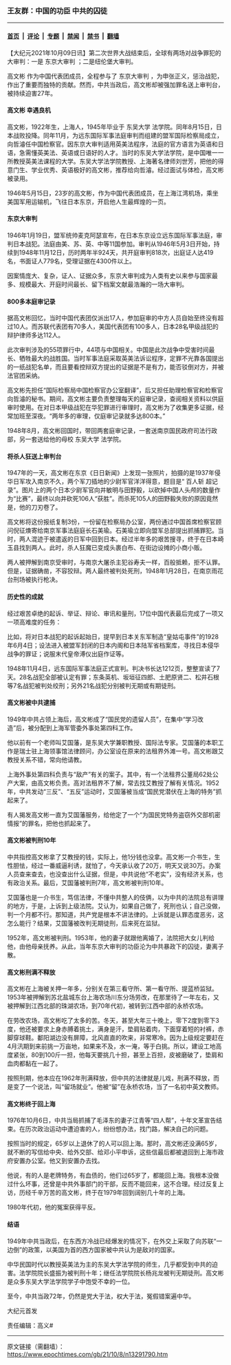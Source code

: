 ### 王友群：中国的功臣 中共的囚徒

---

#### [首页](../../../..?n13291790) &nbsp;|&nbsp; [评论](../../../../../epoch-comment?n13291790) &nbsp;|&nbsp; [专题](../../../../../epoch-special?n13291790) &nbsp;|&nbsp; [禁闻](../../../../../epoch-news?n13291790) &nbsp;|&nbsp; [禁书](../../../../../books?n13291790) &nbsp;|&nbsp; [翻墙](https://github.com/gfw-breaker/nogfw/blob/master/README.md?n13291790)


<div class="post_content" id="artbody" itemprop="articleBody">
 <!-- article content begin -->
 <p>
  【大纪元2021年10月09日讯】第二次世界大战结束后，全球有两场对战争罪犯的大审判：一是
  <ok href="https://www.epochtimes.com/gb/tag/%E4%B8%9C%E4%BA%AC%E5%A4%A7%E5%AE%A1%E5%88%A4.html">
   东京大审判
  </ok>
  ；二是纽伦堡大审判。
 </p>
 <p>
  <ok href="https://www.epochtimes.com/gb/tag/%E9%AB%98%E6%96%87%E5%BD%AC.html">
   高文彬
  </ok>
  作为中国代表团成员，全程参与了
  <ok href="https://www.epochtimes.com/gb/tag/%E4%B8%9C%E4%BA%AC%E5%A4%A7%E5%AE%A1%E5%88%A4.html">
   东京大审判
  </ok>
  ，为申张正义，惩治战犯，作出了重要而独特的贡献。然而，中共当政后，高文彬却被强加罪名送上审判台，被持续迫害27年。
 </p>
 <h4>
  <ok href="https://www.epochtimes.com/gb/tag/%E9%AB%98%E6%96%87%E5%BD%AC.html">
   高文彬
  </ok>
  幸遇良机
 </h4>
 <p>
  高文彬，1922年生，上海人，1945年毕业于
  <ok href="https://www.epochtimes.com/gb/tag/%E4%B8%9C%E5%90%B4%E5%A4%A7%E5%AD%A6.html">
   东吴大学
  </ok>
  法学院。同年8月15日，日本战败投降。同年11月，为远东国际军事法庭审判而组建的盟军国际检察局成立，向哲濬任中国检察官。因东京大审判适用英美法程序，法庭的官方语言为英语和日语，急需懂英美法、英语或日语好的人才。当时的东吴大学法学院，是中国唯一一所教授英美法课程的大学。东吴大学法学院教授、上海著名律师刘世芳，把他的得意门生、学业优秀、英语极好的高文彬，推荐给向哲濬。经过面试与体检，高文彬被录用。
 </p>
 <p>
  1946年5月15日，23岁的高文彬，作为中国代表团成员，在上海江湾机场，乘坐美国军用运输机，飞往日本东京，开启他人生最辉煌的一页。
 </p>
 <h4>
  东京大审判
 </h4>
 <p>
  1946年1月19日，盟军统帅麦克阿瑟宣布，在日本东京设立远东国际军事法庭，审判日本战犯。法庭由美、苏、英、中等11国参加。审判从1946年5月3日开始，持续到1948年11月12日，历时两年半924天，共开庭审判818次，出庭证人达419名，书面证人779名，受理证据在4300件以上。
 </p>
 <p>
  因案情庞大、复杂，证人、证据众多，东京大审判成为人类有史以来参与国家最多、规模最大、开庭时间最长、留下档案文献最浩瀚的一场大审判。
 </p>
 <h4>
  800多本庭审记录
 </h4>
 <p>
  据高文彬回忆，当时中国代表团仅派出17人，参加庭审的中方人员自始至终没有超过10人。而苏联代表团有70多人，美国代表团有100多人，日本28名甲级战犯的辩护律师多达112人。
 </p>
 <p>
  此次审判涉及的55项罪行中，44项与中国相关。中国是此次战争中受害时间最长、牺牲最大的战胜国。当时军事法庭采取英美法诉讼程序，定罪不光靠各国提出的一纸战犯名单，而且要看控辩双方提出的证据是不是有力，能否驳倒对方，并被法官团采纳。
 </p>
 <p>
  高文彬先担任“国际检察局中国检察官办公室翻译”，后又担任助理检察官和检察官向哲濬的秘书。期间，高文彬主要负责整理每天的庭审记录，查阅相关资料以供庭审时使用。在对日本甲级战犯在华犯罪进行审理时，高文彬为了收集更多证据，经常加班至深夜。“两年多的审理，仅庭审记录就多达800本。”
 </p>
 <p>
  1948年8月，高文彬回国时，带回两套庭审记录，一套送南京国民政府司法行政部，另一套送给他的母校
  <ok href="https://www.epochtimes.com/gb/tag/%E4%B8%9C%E5%90%B4%E5%A4%A7%E5%AD%A6.html">
   东吴大学
  </ok>
  法学院。
 </p>
 <h4>
  将杀人狂送上审判台
 </h4>
 <p>
  1947年的一天，高文彬在东京《日日新闻》上发现一张照片，拍摄的是1937年侵华日军攻入南京不久，两个军刀插地的少尉军官洋洋得意，题目是“
  <ok href="https://www.epochtimes.com/gb/tag/%E7%99%BE%E4%BA%BA%E6%96%A9.html">
   百人斩
  </ok>
  超记录”。图片上的两个日本少尉军官向井敏明与田野毅，以砍掉中国人头颅的数量作为“比赛”，最终以向井砍死106人“获胜”。而杀死105人的田野毅失败的原因竟然是，他的刀刃卷了。
 </p>
 <p>
  高文彬将这份报纸复制3份，一份留在检察局办公室，两份通过中国首席检察官顾问倪征燠寄给南京军事法庭庭长石美瑜。石美瑜立即向盟军总部提出抓捕罪犯。当时，两人混迹于被遣返的日军中回到日本。经过半年多的艰苦搜寻，终于在日本崎玉县找到两人。此时，杀人狂魔已变成头裹白布、在街边设摊的小商小贩。
 </p>
 <p>
  两人被押解到南京受审时，与南京大屠杀主犯谷寿夫一样，百般抵赖，拒不认罪。但是，证据确凿，不容狡辩。两人最终被判处死刑，1948年1月28日，在南京雨花台刑场被执行枪决。
 </p>
 <h4>
  历史性的成就
 </h4>
 <p>
  经过艰苦卓绝的起诉、举证、辩论、审讯和量刑，17位中国代表最后完成了一项又一项高难度的任务：
 </p>
 <p>
  比如，将对日本战犯的起诉起始日，提早到日本关东军制造“皇姑屯事件”的1928年6月4日；设法进入被盟军封闭的日本内阁和日本陆军省档案库，寻找日本侵华战争的罪证；说服末代皇帝溥仪出庭作证等。
 </p>
 <p>
  1948年11月4日，远东国际军事法庭正式宣判。判决书长达1212页，整整宣读了7天。28名战犯全部被认定有罪；东条英机、坂垣征四郎、土肥原贤二、松井石根等7名战犯被判处绞刑；另外21名战犯分别被判无期或有期徒刑。
 </p>
 <h4>
  高文彬被中共逮捕
 </h4>
 <p>
  1949年中共占领上海后，高文彬成了“国民党的遗留人员”，在集中“学习改造”后，被分配到上海军管委外事处第四科工作。
 </p>
 <p>
  他以前有一个老师叫艾国藩，是东吴大学兼职教授、国际法专家。艾国藩的本职工作是瑞士驻上海领事馆法律顾问，办公室设在原来的法租界外滩一号。高文彬跟艾教授关系不错，常向他请教。
 </p>
 <p>
  上海外事处第四科负责与“敌产”有关的案子。其中，有一个法租界公董局62处公产大案，由高文彬负责。高对法租界不了解，常去找艾教授了解有关情况。1952年，中共发动“三反”、“五反”运动时，艾国藩被当成“国民党潜伏在上海的特务”抓起来了。
 </p>
 <p>
  有人揭发高文彬一直为艾国藩服务，给他定了一个“为国民党特务盗窃外交部机密情报”的罪名，把他也抓起来了。
 </p>
 <h4>
  高文彬被判刑10年
 </h4>
 <p>
  中共指控高文彬拿了艾教授的钱，实际上，他1分钱也没拿。高文彬一介书生，生性胆怯，经过一番威逼利诱，就怕了，今天承认收了20万，明天又说30万。办案人员查来查去，也没查出什么证据，但是，中共说他“不老实”，没有经济关系，也有政治关系。最后，艾国藩被判刑7年，高文彬被判刑10年。
 </p>
 <p>
  艾国藩也是一介书生，笃信法律，不懂中共整人的伎俩，以为中共的法院总有讲理的地方，于是，上诉到上级法院。艾认为，如果自己做了，死刑也认；自己没做，判一个月都不行。那知道，共产党是根本不讲法律的。上诉就是认罪态度恶劣，这怎么能行？结果，艾国藩被改判无期徒刑，后来死在监狱。
 </p>
 <p>
  1952年，高文彬被判刑。1953年，他的妻子就跟他离婚了，法院把大女儿判给他，由他母亲抚养。从此，当年东京大审判的功臣沦为中共暴政下的囚徒，妻离子散。
 </p>
 <h4>
  高文彬刑满不释放
 </h4>
 <p>
  高文彬在上海被关押一年多，分别关在第三看守所、第一看守所、提蓝桥监狱。1953年被押解到苏北盐城东台上海农场川东分场劳改，在那里待了一年左右，又被押解到江西北部的珠湖农场，到70年代初，被转到江西中部的永桥农场。
 </p>
 <p>
  在劳改农场，高文彬吃了太多的苦。冬天，甚至大年三十晚上，零下2度到零下3度，他还被要求上身赤膊着挑土，满身是汗，垫肩贴着肉，下面穿着短的衬裤，赤脚穿球鞋。鄱阳湖边没有屏障，北风直直的吹来，非常寒冷。因为上级规定要赶在4月汛期到来前挑一万亩地，如果来不及，水一淹，等于白挑。所以，建设工地高度紧张，80到100斤一担，他每天要挑几十担，甚至上百担，皮被磨破了，垫肩和血肉都黏在一起了。
 </p>
 <p>
  按照刑期，他本应在1962年刑满释放，但中共的法律就是儿戏，刑满不释放，而是变了一个说法，叫“留场就业”。他被“留”在永桥农场，当了一名初中英文教师。
 </p>
 <h4>
  高文彬终于回上海
 </h4>
 <p>
  1976年10月6日，中共当局抓捕了毛泽东的妻子江青等“四人帮”，十年文革宣告结束。在历次政治运动中遭迫害的人，纷纷想办法，找门路，解决自己的问题。
 </p>
 <p>
  按照当时的规定，65岁以上退休了的人可以回上海。那时，高文彬还没满65岁，就不断的写信给中央、给外交部、给邓小平申诉，这些信最后都被退回到上海市政府安置办公室。他又到安置办去找。
 </p>
 <p>
  他说，有的人是老牌特务，有血债的，他们过65岁了，都能回上海。我根本没做过什么坏事，还曾是中共外事部门的干部，反而不能回来，这不合理。经过反复上访，历经千辛万苦的高文彬，终于在1979年回到阔别几十年的上海。
 </p>
 <p>
  1980年代初，他的冤案获得平反。
 </p>
 <h4>
  结语
 </h4>
 <p>
  1949年中共当政后，在东西方冷战已经爆发的情况下，在外交上采取了向苏联“一边倒”的政策，以美国为首的西方国家被中共认为是敌对的国家。
 </p>
 <p>
  中华民国时代以教授英美法为主的东吴大学法学院的师生，几乎都受到中共的迫害。法学院院长盛振为被判刑十年；继任法学院院长杨兆龙被判无期徒刑。高文彬是众多东吴大学法学院学子中饱受不幸的一位。
 </p>
 <p>
  至今，中共当政72年，仍然是党大于法，权大于法，冤假错案遍中华。
 </p>
 <p>
  大纪元首发
 </p>
 <p>
  责任编辑：高义#
 </p>
 <!-- article content end -->
 <div id="below_article_ad">
 </div>
</div>


---

原文链接（需翻墙）：https://www.epochtimes.com/gb/21/10/8/n13291790.htm